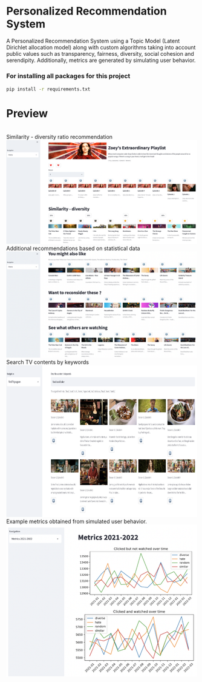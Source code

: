 # Personalized Recommendation System

A Personalized Recommendation System using a Topic Model (Latent Dirichlet allocation model) along with custom algorithms taking into account public values such as transparency, fairness, diversity, social cohesion and serendipity. Additionally, metrics are generated by simulating user behavior.


### For installing all packages for this project
```sh
pip install -r requirements.txt
```

# Preview

<br/>
Similarity - diversity ratio recommendation
<br/>
<img src="img/home1.png" width="800">

<br/>
Additional recommendations based on statistical data
<br/>
<img src="img/home3.png" width="800">

<br/>
Search TV contents by keywords
<br/>
<img src="img/search_contents_by_keywords.png" width="600", height="400">

<br/>
Example metrics obtained from simulated user behavior.
<br/>
<img src="img/plots.png" width="600", height="400">